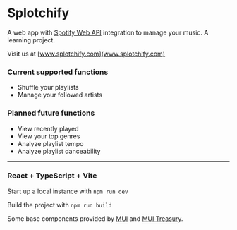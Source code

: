 # Splotchify

A web app with [Spotify Web API](https://developer.spotify.com/documentation/web-api) integration to manage your music.
A learning project.

Visit us at [www.splotchify.com](www.splotchify.com)

### Current supported functions
- Shuffle your playlists
- Manage your followed artists

### Planned future functions
- View recently played
- View your top genres
- Analyze playlist tempo
- Analyze playlist danceability

___
### React + TypeScript + Vite

Start up a local instance with `npm run dev`

Build the project with `npm run build`

Some base components provided by [MUI](https://github.com/mui/material-ui) and [MUI Treasury](https://github.com/siriwatknp/mui-treasury).